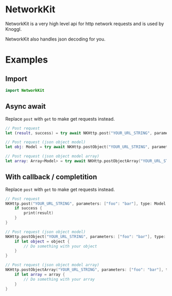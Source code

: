 # NetworkKit

NetworkKit is a very high level api for http network requests and is used by Knoggl.

NetworkKit also handles json decoding for you.

# Examples

## Import

```swift
import NetworkKit
```

## Async await

Replace ``post`` with ``get`` to make get requests instead.

```swift
// Post request
let (result, success) = try await NKHttp.post("YOUR_URL_STRING", parameters: ["foo": "bar"])

// Post request (json object model)
let obj: Model = try await NKHttp.postObject("YOUR_URL_STRING", parameters: ["foo": "bar"], type: Model.self)

// Post request (json object model array)
let array: Array<Model> = try await NKHttp.postObjectArray("YOUR_URL_STRING", parameters: ["foo": "bar"], type: Model.self)
```

## With callback / completition

Replace ``post`` with ``get`` to make get requests instead.

```swift
// Post request
NKHttp.post("YOUR_URL_STRING", parameters: ["foo": "bar"], type: Model.self) { result, success in
    if success {
        print(result)
    }
}

// Post request (json object model)
NKHttp.postObject("YOUR_URL_STRING", parameters: ["foo": "bar"], type: Model.self) { object in
    if let object = object {
        // Do something with your object
    }
}

// Post request (json object model array)
NKHttp.postObjectArray("YOUR_URL_STRING", parameters: ["foo": "bar"], type: Model.self) { array in
    if let array = array {
        // Do something with your array
    }
}
```
